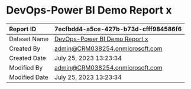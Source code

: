



# DevOps-Power BI Demo Report x

|Report ID|7ecfbdd4-a5ce-427b-b73d-cfff984586f6|
| :--- | :--- |
|Dataset Name|[DevOps-Power BI Demo Report x](./Datasets/DevOps-Power-BI-Demo-Report-x.md)|
|Created By|admin@CRM038254.onmicrosoft.com|
|Created Date|July 25, 2023 13:23:34|
|Modified By|admin@CRM038254.onmicrosoft.com|
|Modified Date|July 25, 2023 13:23:34|
